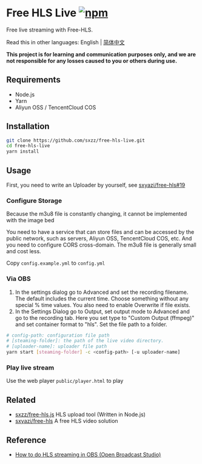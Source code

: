 # Free HLS Live [![npm](https://img.shields.io/npm/v/free-hls-live.svg)](https://npmjs.com/package/free-hls-live)

Free live streaming with Free-HLS.

Read this in other languages: English | [简体中文](./README.zh-CN.md)

**This project is for learning and communication purposes only, and we are not responsible for any losses caused to you or others during use.**

## Requirements

- Node.js
- Yarn
- Aliyun OSS / TencentCloud COS

## Installation

```bash
git clone https://github.com/sxzz/free-hls-live.git
cd free-hls-live
yarn install
```

## Usage

First, you need to write an Uploader by yourself, see [sxyazi/free-hls#19](https://github.com/sxyazi/free-hls/issues/19)

### Configure Storage

Because the m3u8 file is constantly changing, it cannot be implemented with the image bed

You need to have a service that can store files and can be accessed by the public network, such as servers, Aliyun OSS, TencentCloud COS, etc. And you need to configure CORS cross-domain. The m3u8 file is generally small and cost less.

Copy `config.example.yml` to `config.yml`

### Via OBS

1. In the settings dialog go to Advanced and set the recording filename. The default includes the current time. Choose something without any special % time values. You also need to enable Overwrite if file exists.
2. In the Settings Dialog go to Output, set output mode to Advanced and go to the recording tab. Here you set type to "Custom Output (ffmpeg)" and set container format to "hls". Set the file path to a folder.

```bash
# config-path: configuration file path
# [steaming-folder]: the path of the live video directory.
# [uploader-name]: uploader file path
yarn start [steaming-folder] -c <config-path> [-u uploader-name]
```

### Play live stream

Use the web player `public/player.html` to play

## Related

- [sxzz/free-hls.js](https://github.com/sxzz/free-hls.js) HLS upload tool (Written in Node.js)
- [sxyazi/free-hls](https://github.com/sxyazi/free-hls) A free HLS video solution

## Reference

- [How to do HLS streaming in OBS (Open Broadcast Studio)](https://obsproject.com/forum/resources/how-to-do-hls-streaming-in-obs-open-broadcast-studio.945/)
